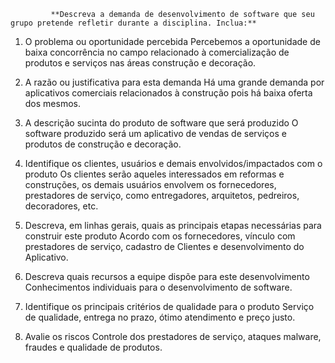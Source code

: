              **Descreva a demanda de desenvolvimento de software que seu grupo pretende refletir durante a disciplina. Inclua:**

1. O problema ou oportunidade percebida
   Percebemos a oportunidade de baixa concorrência no campo relacionado à comercialização de produtos e serviços nas áreas construção e decoração.

2. A razão ou justificativa para esta demanda
   Há uma grande demanda por aplicativos comerciais relacionados à construção pois há baixa oferta dos mesmos.

3. A descrição sucinta do produto de software que será produzido
   O software produzido será um aplicativo de vendas de serviços e produtos de construção e decoração.

4. Identifique os clientes, usuários e demais envolvidos/impactados com o produto
   Os clientes serão aqueles interessados em reformas e construções, os demais usuários envolvem os fornecedores, prestadores de serviço, como 
   entregadores, arquitetos, pedreiros, decoradores, etc. 

5. Descreva, em linhas gerais, quais as principais etapas necessárias para construir este produto
   Acordo com os fornecedores, vínculo com prestadores de serviço, cadastro de Clientes e desenvolvimento do Aplicativo.

6. Descreva quais recursos a equipe dispõe para este desenvolvimento
   Conhecimentos individuais para o desenvolvimento de software.

7. Identifique os principais critérios de qualidade para o produto
   Serviço de qualidade, entrega no prazo, ótimo atendimento e preço justo.

8. Avalie os riscos
  Controle dos prestadores de serviço, ataques malware, fraudes e qualidade de produtos.